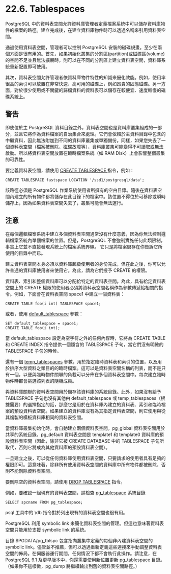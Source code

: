 # 22.6. Tablespaces

PostgreSQL 中的資料表空間允許資料庫管理者定義檔案系統中可以儲存資料庫物件的檔案的路徑。建立完成後，在建立資料庫物件時可以透過名稱來引用資料表空間。

通過使用資料表空間，管理者可以控制 PostgreSQL 安裝的磁碟規畫。至少在兩個方面是很有用的。首先，如果初始化叢集的分割區\(partition\)或磁碟區\(volume\)的空間不足並且無法擴展時，則可以在不同的分割區上建立資料表空間，資料庫系統重新配置即可使用。

其次，資料表空間允許管理者依資料庫物件特性的知識來優化效能。例如，使用率很高的索引可以放置在非常快速、高可用的磁碟上，例如昂貴的固態磁碟。另一方面，對於很少使用或不關鍵的歸檔資料的資料表可以儲存在較便宜、速度較慢的磁碟系統上。

## 警告

即使位於主 PostgreSQL 資料目錄之外，資料表空間也是資料庫叢集組成的一部分，並且它將作為資料檔案的自治集合來處理。它們會依賴於主資料目錄中包含的中繼資料，因此無法附加到不同的資料庫叢集或單獨備份。同樣，如果您失去了一個資料表空間（檔案被刪除、磁碟故障等），資料庫叢集可能變得不可讀取或無法啟動。所以將資料表空間放置在臨時檔案系統（如 RAM Disk）上會影響整個叢集的可靠性。

要定義資料表空間，請使用 [CREATE TABLESPACE ](../../vi.-can-kao-zi-xun/i.-sql-zhi-ling/create-tablespace.md)指令，例如：

```text
CREATE TABLESPACE fastspace LOCATION '/ssd1/postgresql/data';
```

該路徑必須是 PostgreSQL 作業系統使用者所擁有的空白目錄。隨後在資料表空間內建立的所有物件都將儲存在此目錄下的檔案中。該位置不得位於可移除或瞬時儲存上，因為如果資料表空間失去了，叢集可能會無法運行。

## 注意

在每個邏輯檔案系統中建立多個資料表空間通常沒有什麼意義，因為你無法控制邏輯檔案系統內單個檔案的位置。但是，PostgreSQL 不會強制實施任何此類限制，事實上它並不直接發現系統上的檔案系統界線。 它只是將檔案儲存在你告訴它所使用的目錄中而已。

建立資料表空間本身必須以資料庫超級使用者的身份完成，但在此之後，你可以允許普通的資料庫使用者來使用它。為此，請為它們授予 CREATE 的權限。

資料表、索引和整個資料庫可以分配給特定的資料表空間。為此，具有給定資料表空間上的 CREATE 權限的使用者必須將資料表空間名稱作為參數傳遞給相關的指令。例如，下面會在資料表空間 space1 中建立一個資料表：

```text
CREATE TABLE foo(i int) TABLESPACE space1;
```

或者，使用 [default\_tablespace](../19.-fu-wu-zu-tai-she-ding/19.11.-yong-hu-duan-lian-xian-yu-she-can-shu.md#default_tablespace-string) 參數：

```text
SET default_tablespace = space1;
CREATE TABLE foo(i int);
```

當 default\_tablespace 設定為空字符之外的任何內容時，它將為 CREATE TABLE 和 CREATE INDEX 指令提供一個隱含的 TABLESPACE 子句，當它們沒有明確的 TABLESPACE 子句的時候。

還有一個 [temp\_tablespaces](../19.-fu-wu-zu-tai-she-ding/19.11.-yong-hu-duan-lian-xian-yu-she-can-shu.md#temp_tablespaces-string) 參數，用於指定臨時資料表和索引的位置，以及用於排序大型資料之類目的的臨時檔案。這可以是資料表空間名稱的列表，而不是只有一個，以便與臨時物件關聯的負載可以分佈在多個資料表空間中。每次建立臨時物件時都會挑選該列表的隨機成員。

與資料庫關聯的資料表空間用於儲存該資料庫的系統目錄。此外，如果沒有給予 TABLESPACE 子句也沒有其他由 default\_tablespace 或 temp\_tablespaces（根據需要）的選擇指定的話，那麼它是用於在資料庫內建立的資料表、索引和臨時檔案的預設資料表空間。如果建立的資料庫沒有為其指定資料表空間，則它使用與從其複製的模板資料庫相同的資料表空間。

當資料庫叢集初始化時，會自動建立兩個資料表空間。pg\_global 資料表空間用於共享的系統目錄。pg\_default 資料表空間是 template1 和 template0 資料庫的預設資料表空間（因此，除非它被 CREATE DATABASE 中的 TABLESPACE 子句所取代，否則它將成為其他資料庫的預設資料表空間）。

一旦建立之後，可以從任何資料庫使用資料表空間，只要請求的使用者具有足夠的權限即可。這意味著，除非所有使用資料表空間的資料庫中所有物件都被刪除，否則不能刪除資料表空間。

要刪除空的資料表空間，請使用 [DROP TABLESPACE](../../vi.-can-kao-zi-xun/i.-sql-zhi-ling/drop-tablespace.md) 指令。

例如，要確認一組現有的資料表空間，請檢查 [pg\_tablespace](../../vii.-zi-liao-ku-jin-jie/51.-xi-tong-mu-lu/51.54.-pg_tablespace.md) 系統目錄

```text
SELECT spcname FROM pg_tablespace;
```

psql 工具中的 \db 指令對於列出現有的資料表空間也很有用。

PostgreSQL 利用 symbolic link 來簡化資料表空間的管理。但這也意味著資料表空間只能用於支援 symbolic link 的系統。

目錄 $PGDATA/pg\_tblspc 包含指向叢集中定義的每個非內建資料表空間的 symbolic link。儘管並不推薦，但可以透過重新定義這些連接來手動調整資料表空間的佈局。在伺服器運行期間，任何情況下都不會執行此操作。請注意，在 PostgreSQL 9.1 及更早版本中，你還需要使用新位置更新 pg\_tablespace 目錄。（如果你不這樣做，pg\_dump 將繼續輸出到舊的資料表空間路徑。）



